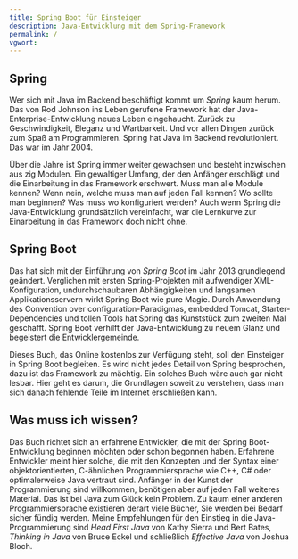 ```yaml
---
title: Spring Boot für Einsteiger
description: Java-Entwicklung mit dem Spring-Framework
permalink: /
vgwort:
---
```


## Spring 
Wer sich mit Java im Backend beschäftigt kommt um *Spring* kaum herum. Das von Rod Johnson ins Leben gerufene Framework hat der Java-Enterprise-Entwicklung neues Leben eingehaucht. Zurück zu Geschwindigkeit, Eleganz und Wartbarkeit. Und vor allen Dingen zurück zum Spaß am Programmieren. Spring hat Java im Backend revolutioniert. Das war im Jahr 2004.

Über die Jahre ist Spring immer weiter gewachsen und besteht inzwischen aus zig Modulen. Ein gewaltiger Umfang, der den Anfänger erschlägt und die Einarbeitung in das Framework erschwert. Muss man alle Module kennen? Wenn nein, welche muss man auf jeden Fall kennen? Wo sollte man beginnen? Was muss wo konfiguriert werden? Auch wenn Spring die Java-Entwicklung grundsätzlich vereinfacht, war die Lernkurve zur Einarbeitung in das Framework doch nicht ohne.

## Spring Boot

Das hat sich mit der Einführung von *Spring Boot* im Jahr 2013 grundlegend geändert. Verglichen mit ersten Spring-Projekten mit aufwendiger XML-Konfiguration, undurchschaubaren Abhängigkeiten und langsamen Applikationsservern wirkt Spring Boot wie pure Magie. Durch Anwendung des Convention over configuration-Paradigmas, embedded Tomcat, Starter-Dependencies und tollen Tools hat Spring das Kunststück zum zweiten Mal geschafft. Spring Boot verhilft der Java-Entwicklung zu neuem Glanz und begeistert die Entwicklergemeinde.

Dieses Buch, das Online kostenlos zur Verfügung steht, soll den Einsteiger in Spring Boot begleiten. Es wird nicht jedes Detail von Spring besprochen, dazu ist das Framework zu mächtig. Ein solches Buch wäre auch gar nicht lesbar. Hier geht es darum, die Grundlagen soweit zu verstehen, dass man sich danach fehlende Teile im Internet erschließen kann.

## Was muss ich wissen?

Das Buch richtet sich an erfahrene Entwickler, die mit der Spring Boot-Entwicklung beginnen möchten oder schon begonnen haben. Erfahrene Entwickler meint hier solche, die mit den Konzepten und der Syntax einer objektorientierten, C-ähnlichen Programmiersprache wie C++, C# oder optimalerweise Java vertraut sind. Anfänger in der Kunst der Programmierung sind willkommen, benötigen aber auf jeden Fall weiteres Material. Das ist bei Java zum Glück kein Problem. Zu kaum einer anderen Programmiersprache existieren derart viele Bücher, Sie werden bei Bedarf sicher fündig werden. Meine Empfehlungen für den Einstieg in die Java-Programmierung sind *Head First Java* von Kathy Sierra und Bert Bates, *Thinking in Java* von Bruce Eckel und schließlich *Effective Java* von Joshua Bloch. 
